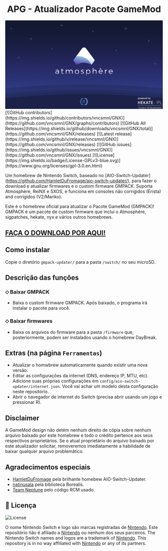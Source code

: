 <h1 align="center">APG - Atualizador Pacote GameMod</h1>

<div align="center">
<img src="./Images/bootlogo.png" alight-itens="center">
</div>
[![GitHub contributors](https://img.shields.io/github/contributors/vncsmnl/GNX)](https://github.com/vncsmnl/GNX/graphs/contributors)
[![GitHub All Releases](https://img.shields.io/github/downloads/vncsmnl/GNX/total)](https://github.com/vncsmnl/GNX/releases)
[![Latest release](https://img.shields.io/github/v/release/vncsmnl/GNX)](https://github.com/vncsmnl/GNX/releases)
[![GitHub issues](https://img.shields.io/github/issues/vncsmnl/GNX)](https://github.com/vncsmnl/GNX/issues)
[![License](https://img.shields.io/badge/License-GPLv3-blue.svg)](https://www.gnu.org/licenses/gpl-3.0.en.html)

Um homebrew de Nintendo Switch, baseado no [AIO-Switch-Updater] (https://github.com/HamletDuFromage/aio-switch-updater/), para fazer o download e atualizar firmwares e o custom firmware GMPACK.
Suporta Atmosphère, ReiNX e SXOS, e funciona em consoles não corrigidos (Erista) and corrigidos (V2/Mariko).

Este é o homebrew oficial para atualizar o Pacote GameMod (GMPACK)!
GMPACK é um pacote de custom firmware que inclui o Atmosphère, sigpatches, hekate, nyx e vários outros homebrews.

## **[FAÇA O DOWNLOAD POR AQUI!](https://github.com/coldmvm/gmpack-updater/releases)**

## Como instalar
Copie o diretório `gmpack-updater/` para a pasta `/switch/` no seu microSD.

## Descrição das funções
### ⬦ Baixar GMPACK
- Baixa o custom firmware GMPACK. Após baixado, o programa irá instalar o pacote para você.

### ⬦ Baixar firmwares
- Baixa os arquivos do firmware para a pasta `/firmware` que, posteriormente, podem ser instalados usando o homebrew DayBreak.

## Extras (na página `Ferramentas`)
- Atualizar o homwbrew automaticamente quando existir uma nova versão.
- Editar as configurações da internet (DNS, endereço IP, MTU, etc). Adicione suas próprias configurações em `config/aio-switch-updater/internet.json`. Você vai achar um modelo desta configuração neste repositório.
- Abrir o navegador de internet do Switch (precisa abrir usando um jogo e pressionar R).

## Disclaimer
A GameMod design não detém nenhum direito de cópia sobre nenhum arquivo baixado por este homebrew e todo o crédito pertence aos seus respectivos proprietários. Se o atual proprietário do arquivo baixado por este atualizador solicitar, removeremos imediatamente a habilidade de baixar qualquer arquivo problemático.

## Agradecimentos especiais
- [HamletDuFromage](https://github.com/HamletDuFromage/) pela brilhante homebew AIO-Switch-Updater.
- [natinusala](https://github.com/natinusala) pela biblioteca Borealis.
- [Team Neptune](https://github.com/Team-Neptune) pelo código RCM usado.

## 📝 Licença

![License](https://img.shields.io/badge/License-GPLv3-blue.svg)

O nome Nintendo Switch e logo são marcas registradas de [Nintendo](https://github.com/Nintendo). Este repositório ñão é afiliado a [Nintendo](https://github.com/Nintendo) ou nenhum dos seus parceiros.
The Nintendo Switch names and logos are a trademark of [Nintendo](https://github.com/Nintendo). This repository is in no way affiliated with [Nintendo](https://github.com/Nintendo) or any of its partners.
